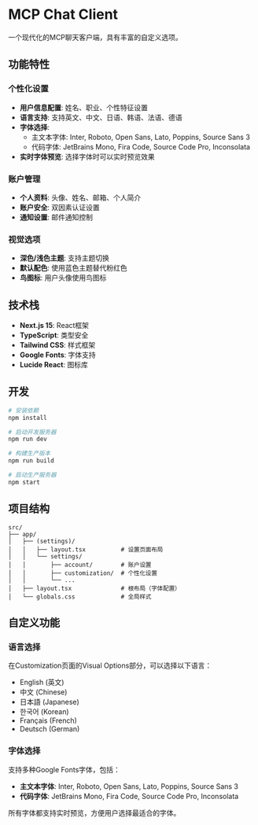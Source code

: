 # MCP Chat Client

一个现代化的MCP聊天客户端，具有丰富的自定义选项。

## 功能特性

### 个性化设置
- **用户信息配置**: 姓名、职业、个性特征设置
- **语言支持**: 支持英文、中文、日语、韩语、法语、德语
- **字体选择**: 
  - 主文本字体: Inter, Roboto, Open Sans, Lato, Poppins, Source Sans 3
  - 代码字体: JetBrains Mono, Fira Code, Source Code Pro, Inconsolata
- **实时字体预览**: 选择字体时可以实时预览效果

### 账户管理
- **个人资料**: 头像、姓名、邮箱、个人简介
- **账户安全**: 双因素认证设置
- **通知设置**: 邮件通知控制

### 视觉选项
- **深色/浅色主题**: 支持主题切换
- **默认配色**: 使用蓝色主题替代粉红色
- **鸟图标**: 用户头像使用鸟图标

## 技术栈

- **Next.js 15**: React框架
- **TypeScript**: 类型安全
- **Tailwind CSS**: 样式框架
- **Google Fonts**: 字体支持
- **Lucide React**: 图标库

## 开发

```bash
# 安装依赖
npm install

# 启动开发服务器
npm run dev

# 构建生产版本
npm run build

# 启动生产服务器
npm start
```

## 项目结构

```
src/
├── app/
│   ├── (settings)/
│   │   ├── layout.tsx          # 设置页面布局
│   │   └── settings/
│   │       ├── account/        # 账户设置
│   │       ├── customization/  # 个性化设置
│   │       └── ...
│   ├── layout.tsx              # 根布局（字体配置）
│   └── globals.css             # 全局样式
```

## 自定义功能

### 语言选择
在Customization页面的Visual Options部分，可以选择以下语言：
- English (英文)
- 中文 (Chinese)
- 日本語 (Japanese)
- 한국어 (Korean)
- Français (French)
- Deutsch (German)

### 字体选择
支持多种Google Fonts字体，包括：
- **主文本字体**: Inter, Roboto, Open Sans, Lato, Poppins, Source Sans 3
- **代码字体**: JetBrains Mono, Fira Code, Source Code Pro, Inconsolata

所有字体都支持实时预览，方便用户选择最适合的字体。

